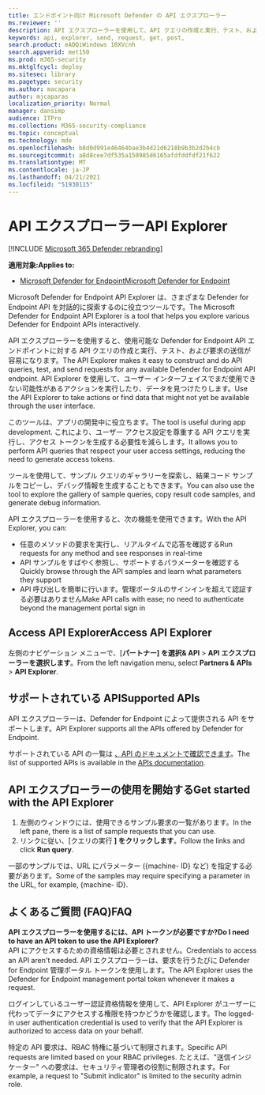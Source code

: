 ```yaml
---
title: エンドポイント向け Microsoft Defender の API エクスプローラー
ms.reviewer: ''
description: API エクスプローラーを使用して、API クエリの作成と実行、テスト、および使用可能な API の要求の送信を行う
keywords: api, explorer, send, request, get, post,
search.product: eADQiWindows 10XVcnh
search.appverid: met150
ms.prod: m365-security
ms.mktglfcycl: deploy
ms.sitesec: library
ms.pagetype: security
ms.author: macapara
author: mjcaparas
localization_priority: Normal
manager: dansimp
audience: ITPro
ms.collection: M365-security-compliance
ms.topic: conceptual
ms.technology: mde
ms.openlocfilehash: b8d0d991e46464bae3b4d21d6218b9b3b2d2b4cb
ms.sourcegitcommit: a8d8cee7df535a150985d6165afdfddfdf21f622
ms.translationtype: MT
ms.contentlocale: ja-JP
ms.lasthandoff: 04/21/2021
ms.locfileid: "51930115"
---
```

# <a name="api-explorer"></a><span data-ttu-id="646af-104">API エクスプローラー</span><span class="sxs-lookup"><span data-stu-id="646af-104">API Explorer</span></span>

[!INCLUDE [Microsoft 365 Defender rebranding](../../includes/microsoft-defender.md)]

<span data-ttu-id="646af-105">**適用対象:**</span><span class="sxs-lookup"><span data-stu-id="646af-105">**Applies to:**</span></span>
- [<span data-ttu-id="646af-106">Microsoft Defender for Endpoint</span><span class="sxs-lookup"><span data-stu-id="646af-106">Microsoft Defender for Endpoint</span></span>](https://go.microsoft.com/fwlink/?linkid=2154037)


<span data-ttu-id="646af-107">Microsoft Defender for Endpoint API Explorer は、さまざまな Defender for Endpoint API を対話的に探索するのに役立つツールです。</span><span class="sxs-lookup"><span data-stu-id="646af-107">The Microsoft Defender for Endpoint API Explorer is a tool that helps you explore various Defender for Endpoint APIs interactively.</span></span> 

<span data-ttu-id="646af-108">API エクスプローラーを使用すると、使用可能な Defender for Endpoint API エンドポイントに対する API クエリの作成と実行、テスト、および要求の送信が容易になります。</span><span class="sxs-lookup"><span data-stu-id="646af-108">The API Explorer makes it easy to construct and do API queries, test, and send requests for any available Defender for Endpoint API endpoint.</span></span> <span data-ttu-id="646af-109">API Explorer を使用して、ユーザー インターフェイスでまだ使用できない可能性があるアクションを実行したり、データを見つけたりします。</span><span class="sxs-lookup"><span data-stu-id="646af-109">Use the API Explorer to take actions or find data that might not yet be available through the user interface.</span></span>

<span data-ttu-id="646af-110">このツールは、アプリの開発中に役立ちます。</span><span class="sxs-lookup"><span data-stu-id="646af-110">The tool is useful during app development.</span></span> <span data-ttu-id="646af-111">これにより、ユーザー アクセス設定を尊重する API クエリを実行し、アクセス トークンを生成する必要性を減らします。</span><span class="sxs-lookup"><span data-stu-id="646af-111">It allows you to perform API queries that respect your user access settings, reducing the need to generate access tokens.</span></span>

<span data-ttu-id="646af-112">ツールを使用して、サンプル クエリのギャラリーを探索し、結果コード サンプルをコピーし、デバッグ情報を生成することもできます。</span><span class="sxs-lookup"><span data-stu-id="646af-112">You can also use the tool to explore the gallery of sample queries, copy result code samples, and generate debug information.</span></span>

<span data-ttu-id="646af-113">API エクスプローラーを使用すると、次の機能を使用できます。</span><span class="sxs-lookup"><span data-stu-id="646af-113">With the API Explorer, you can:</span></span>

- <span data-ttu-id="646af-114">任意のメソッドの要求を実行し、リアルタイムで応答を確認する</span><span class="sxs-lookup"><span data-stu-id="646af-114">Run requests for any method and see responses in real-time</span></span>
- <span data-ttu-id="646af-115">API サンプルをすばやく参照し、サポートするパラメーターを確認する</span><span class="sxs-lookup"><span data-stu-id="646af-115">Quickly browse through the API samples and learn what parameters they support</span></span>
- <span data-ttu-id="646af-116">API 呼び出しを簡単に行います。管理ポータルのサインインを超えて認証する必要はありません</span><span class="sxs-lookup"><span data-stu-id="646af-116">Make API calls with ease; no need to authenticate beyond the management portal sign in</span></span>

## <a name="access-api-explorer"></a><span data-ttu-id="646af-117">Access API Explorer</span><span class="sxs-lookup"><span data-stu-id="646af-117">Access API Explorer</span></span>

<span data-ttu-id="646af-118">左側のナビゲーション メニューで、[**パートナー] を選択& API**  >  **API エクスプローラーを選択します**。</span><span class="sxs-lookup"><span data-stu-id="646af-118">From the left navigation menu, select **Partners & APIs** > **API Explorer**.</span></span>

## <a name="supported-apis"></a><span data-ttu-id="646af-119">サポートされている API</span><span class="sxs-lookup"><span data-stu-id="646af-119">Supported APIs</span></span>

<span data-ttu-id="646af-120">API エクスプローラーは、Defender for Endpoint によって提供される API をサポートします。</span><span class="sxs-lookup"><span data-stu-id="646af-120">API Explorer supports all the APIs offered by Defender for Endpoint.</span></span>
  
<span data-ttu-id="646af-121">サポートされている API の一覧は [、API のドキュメントで確認できます](apis-intro.md)。</span><span class="sxs-lookup"><span data-stu-id="646af-121">The list of supported APIs is available in the [APIs documentation](apis-intro.md).</span></span> 

## <a name="get-started-with-the-api-explorer"></a><span data-ttu-id="646af-122">API エクスプローラーの使用を開始する</span><span class="sxs-lookup"><span data-stu-id="646af-122">Get started with the API Explorer</span></span>

1. <span data-ttu-id="646af-123">左側のウィンドウには、使用できるサンプル要求の一覧があります。</span><span class="sxs-lookup"><span data-stu-id="646af-123">In the left pane, there is a list of sample requests that you can use.</span></span> 
2. <span data-ttu-id="646af-124">リンクに従い、[クエリの実行 **] をクリックします**。</span><span class="sxs-lookup"><span data-stu-id="646af-124">Follow the links and click **Run query**.</span></span> 

<span data-ttu-id="646af-125">一部のサンプルでは、URL にパラメーター ({machine- ID} など) を指定する必要があります。</span><span class="sxs-lookup"><span data-stu-id="646af-125">Some of the samples may require specifying a parameter in the URL, for example, {machine- ID}.</span></span>

## <a name="faq"></a><span data-ttu-id="646af-126">よくあるご質問 (FAQ)</span><span class="sxs-lookup"><span data-stu-id="646af-126">FAQ</span></span>

<span data-ttu-id="646af-127">**API エクスプローラーを使用するには、API トークンが必要ですか?**</span><span class="sxs-lookup"><span data-stu-id="646af-127">**Do I need to have an API token to use the API Explorer?**</span></span> <br>
<span data-ttu-id="646af-128">API にアクセスするための資格情報は必要とされません。</span><span class="sxs-lookup"><span data-stu-id="646af-128">Credentials to access an API aren't needed.</span></span> <span data-ttu-id="646af-129">API エクスプローラーは、要求を行うたびに Defender for Endpoint 管理ポータル トークンを使用します。</span><span class="sxs-lookup"><span data-stu-id="646af-129">The API Explorer uses the Defender for Endpoint management portal token whenever it makes a request.</span></span>

<span data-ttu-id="646af-130">ログインしているユーザー認証資格情報を使用して、API Explorer がユーザーに代わってデータにアクセスする権限を持つかどうかを確認します。</span><span class="sxs-lookup"><span data-stu-id="646af-130">The logged-in user authentication credential is used to verify that the API Explorer is authorized to access data on your behalf.</span></span>

<span data-ttu-id="646af-131">特定の API 要求は、RBAC 特権に基づいて制限されます。</span><span class="sxs-lookup"><span data-stu-id="646af-131">Specific API requests are limited based on your RBAC privileges.</span></span> <span data-ttu-id="646af-132">たとえば、"送信インジケーター" への要求は、セキュリティ管理者の役割に制限されます。</span><span class="sxs-lookup"><span data-stu-id="646af-132">For example, a request to "Submit indicator" is limited to the security admin role.</span></span> 
